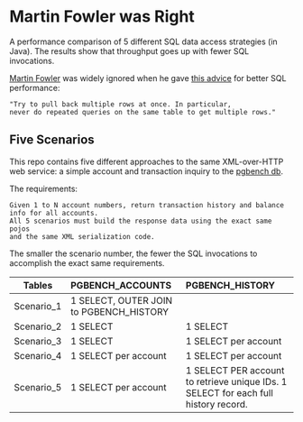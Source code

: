 Martin Fowler was Right
====================

A performance comparison of 5 different SQL data access strategies (in Java).  The results show that throughput goes up with fewer SQL invocations.

[Martin Fowler](http://martinfowler.com/) was widely ignored when he gave [this advice](http://www.informit.com/articles/article.aspx?p=30661&seqNum=3) for better SQL performance:

```
"Try to pull back multiple rows at once. In particular, 
never do repeated queries on the same table to get multiple rows."
```

Five Scenarios
--------------
This repo contains five different approaches to the same XML-over-HTTP web service:  a simple account and transaction inquiry to the [pgbench db](http://www.postgresql.org/docs/9.2/static/pgbench.html).  

The requirements:  

```
Given 1 to N account numbers, return transaction history and balance info for all accounts.  
All 5 scenarios must build the response data using the exact same pojos 
and the same XML serialization code.
```

The smaller the scenario number, the fewer the SQL invocations to accomplish the exact same requirements.



| Tables        | PGBENCH_ACCOUNTS           | PGBENCH_HISTORY  |
| ------------- |:--------------|:----- |
| Scenario_1    | 1 SELECT, OUTER JOIN to PGBENCH_HISTORY      |  |
| Scenario_2    | 1 SELECT      |   1 SELECT |
| Scenario_3    | 1 SELECT      | 1 SELECT per account |
| Scenario_4    | 1 SELECT per account  | 1 SELECT per account |
| Scenario_5    | 1 SELECT per account  | 1 SELECT PER account to retrieve unique IDs.  1 SELECT for each full history record. |
